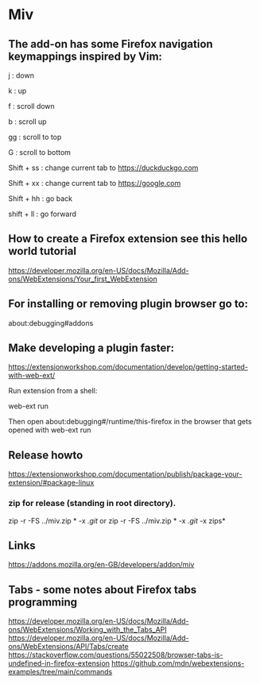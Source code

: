 # Miv

## The add-on has some Firefox navigation keymappings inspired by Vim:

j : down

k : up

f : scroll down

b : scroll up

gg : scroll to top

G : scroll to bottom

Shift + ss : change current tab to https://duckduckgo.com

Shift + xx : change current tab to https://google.com

Shift + hh : go back

shift + ll : go forward

## How to create a Firefox extension see this hello world tutorial
https://developer.mozilla.org/en-US/docs/Mozilla/Add-ons/WebExtensions/Your_first_WebExtension

## For installing or removing plugin browser go to:
about:debugging#addons

## Make developing a plugin faster:
https://extensionworkshop.com/documentation/develop/getting-started-with-web-ext/

Run extension from a shell:

web-ext run

Then open about:debugging#/runtime/this-firefox in the browser that gets opened with web-ext run

## Release howto
https://extensionworkshop.com/documentation/publish/package-your-extension/#package-linux

### zip for release (standing in root directory).
 zip -r -FS ../miv.zip * -x *.git*
 or 
 zip -r -FS ../miv.zip * -x *.git* -x zips*

## Links
https://addons.mozilla.org/en-GB/developers/addon/miv

## Tabs - some notes about Firefox tabs programming
https://developer.mozilla.org/en-US/docs/Mozilla/Add-ons/WebExtensions/Working_with_the_Tabs_API
https://developer.mozilla.org/en-US/docs/Mozilla/Add-ons/WebExtensions/API/Tabs/create
https://stackoverflow.com/questions/55022508/browser-tabs-is-undefined-in-firefox-extension
https://github.com/mdn/webextensions-examples/tree/main/commands
